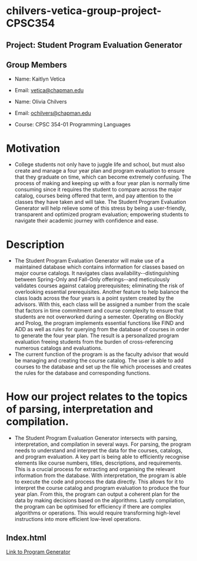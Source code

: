# chilvers-vetica-group-project-CPSC354

## Project: Student Program Evaluation Generator

## Group Members

* Name: Kaitlyn Vetica
* Email: vetica@chapman.edu

* Name: Olivia Chilvers 
* Email: ochilvers@chapman.edu

* Course: CPSC 354-01 Programming Languages

# Motivation

* College students not only have to juggle life and school, but must also create and manage a four year plan and program evaluation to ensure that they graduate on time, which can become extremely confusing. The process of making and keeping up with a four year plan is normally time consuming since it requires the student to compare across the major catalog, courses being offered that term, and pay attention to the classes they have taken and will take. The Student Program Evaluation Generator will help relieve some of this stress by being a user-friendly, transparent and optimized program evaluation; empowering students to navigate their academic journey with confidence and ease.

# Description

* The Student Program Evaluation Generator will make use of a maintained database which contains information for classes based on major course catalogs. It navigates class availability--distinguishing between Spring-Only and Fall-Only offerings--and meticulously validates courses against catalog prerequisites; eliminating the risk of overlooking essential prerequisites. Another feature to help balance the class loads across the four years is a point system created by the advisors. With this, each class will be assigned a number from the scale that factors in time commitment and course complexity to ensure that students are not overworked during a semester. Operating on Blockly and Prolog, the program implements essential functions like FIND and ADD as well as rules for querying from the database of courses in order to generate the four year plan. The result is a personalized program evaluation freeing students from the burden of cross-referencing numerous catalogs and evaluations.
* The current function of the program is as the faculty advisor that would be managing and creating the course catalog. The user is able to add courses to the database and set up the file which processes and creates the rules for the database and corresponding functions. 

# How our project relates to the topics of parsing, interpretation and compilation.

* The Student Program Evaluation Generator intersects with parsing, interpretation, and compilation in several ways. For parsing, the program needs to understand and interpret the data for the courses, catalogs, and program evaluation. A key part is being able to efficiently recognise elements like course numbers, titles, descriptions, and requirements. This is a crucial process for extracting and organising the relevant information from the database. With interpretation, the program is able to execute the code and process the data directly. This allows for it to interpret the course catalog and program evaluation to produce the four year plan. From this, the program can output a coherent plan for the data by making decisions based on the algorithms. Lastly compilation, the program can be optimised for efficiency if there are complex algorithms or operations. This would require transforming high-level instructions into more efficient low-level operations.

## Index.html
[Link to Program Generator](https://odchilvers.github.io/student-program-evaluation-generator/src/index.html)
